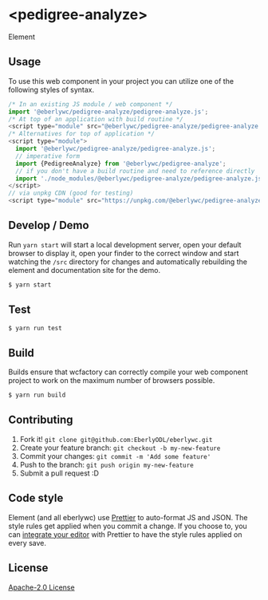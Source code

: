 # &lt;pedigree-analyze&gt;

Element
> 

## Usage
To use this web component in your project you can utilize one of the following styles of syntax.

```js
/* In an existing JS module / web component */
import '@eberlywc/pedigree-analyze/pedigree-analyze.js';
/* At top of an application with build routine */
<script type="module" src="@eberlywc/pedigree-analyze/pedigree-analyze.js"></script>
/* Alternatives for top of application */
<script type="module">
  import '@eberlywc/pedigree-analyze/pedigree-analyze.js';
  // imperative form
  import {PedigreeAnalyze} from '@eberlywc/pedigree-analyze';
  // if you don't have a build routine and need to reference directly
  import './node_modules/@eberlywc/pedigree-analyze/pedigree-analyze.js';
</script>
// via unpkg CDN (good for testing)
<script type="module" src="https://unpkg.com/@eberlywc/pedigree-analyze/pedigree-analyze.js"></script>
```

## Develop / Demo
Run `yarn start` will start a local development server, open your default browser to display it, open your finder to the correct window and start watching the `/src` directory for changes and automatically rebuilding the element and documentation site for the demo.
```bash
$ yarn start
```

## Test

```bash
$ yarn run test
```

## Build
Builds ensure that wcfactory can correctly compile your web component project to
work on the maximum number of browsers possible.
```bash
$ yarn run build
```

## Contributing

1. Fork it! `git clone git@github.com:EberlyODL/eberlywc.git`
2. Create your feature branch: `git checkout -b my-new-feature`
3. Commit your changes: `git commit -m 'Add some feature'`
4. Push to the branch: `git push origin my-new-feature`
5. Submit a pull request :D

## Code style

Element (and all eberlywc) use [Prettier][prettier] to auto-format JS and JSON.  The style rules get applied when you commit a change.  If you choose to, you can [integrate your editor][prettier-ed] with Prettier to have the style rules applied on every save.

[prettier]: https://github.com/prettier/prettier/
[prettier-ed]: https://github.com/prettier/prettier/#editor-integration
[polyserve]: https://github.com/Polymer/polyserve
[web-component-tester]: https://github.com/Polymer/web-component-tester

## License
[Apache-2.0 License](http://opensource.org/licenses/Apache-2.0)